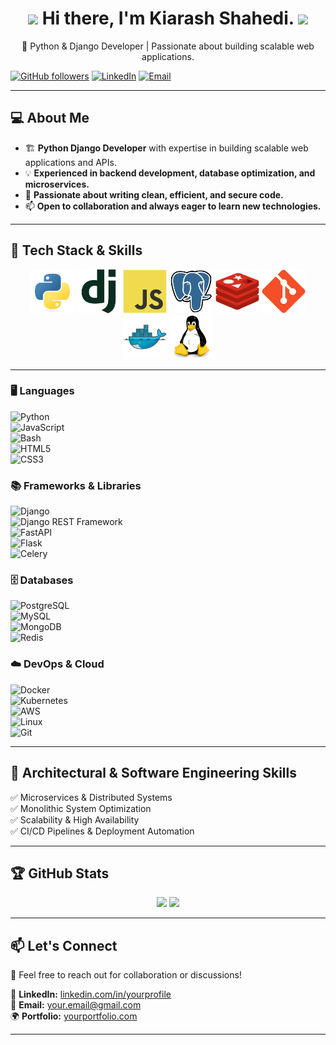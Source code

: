 <h1 align="center">
  <img src="https://media.giphy.com/media/hvRJCLFzcasrR4ia7z/giphy.gif" width="35">
  Hi there, I'm Kiarash Shahedi.
  <img src="https://media.giphy.com/media/hvRJCLFzcasrR4ia7z/giphy.gif" width="35">
</h1>
<p align="center">
  🚀 Python & Django Developer | Passionate about building scalable web applications.
</p>

[![GitHub followers](https://img.shields.io/github/followers/yourusername?style=social)](https://github.com/kiarashshahedi)
[![LinkedIn](https://img.shields.io/badge/LinkedIn-Connect-blue?logo=linkedin)](https://www.linkedin.com/in/kiarash-shahedi)
[![Email](https://img.shields.io/badge/Email-Contact-red?logo=gmail)](mailto:shahedikiarash@gmail.com)

---

## 💻 About Me  
- 🏗️ **Python Django Developer** with expertise in building scalable web applications and APIs.  
- 💡 **Experienced in backend development, database optimization, and microservices.**  
- 🎯 **Passionate about writing clean, efficient, and secure code.**  
- 📫 **Open to collaboration and always eager to learn new technologies.**  

---

## 🚀 Tech Stack & Skills  

<p align="center">
  <img src="https://raw.githubusercontent.com/devicons/devicon/master/icons/python/python-original.svg" alt="Python" width="70" height="70" style="animation: bounce 2s infinite;">
  <img src="https://raw.githubusercontent.com/devicons/devicon/master/icons/django/django-plain.svg" alt="Django" width="70" height="70">
  <img src="https://raw.githubusercontent.com/devicons/devicon/master/icons/javascript/javascript-original.svg" alt="JavaScript" width="70" height="70">
  <img src="https://raw.githubusercontent.com/devicons/devicon/master/icons/postgresql/postgresql-original.svg" alt="PostgreSQL" width="70" height="70">
  <img src="https://raw.githubusercontent.com/devicons/devicon/master/icons/redis/redis-original.svg" alt="Redis" width="70" height="70">
  <img src="https://raw.githubusercontent.com/devicons/devicon/master/icons/git/git-original.svg" alt="Git" width="70" height="70">
  <img src="https://raw.githubusercontent.com/devicons/devicon/master/icons/docker/docker-original.svg" alt="Docker" width="70" height="70">
  <img src="https://raw.githubusercontent.com/devicons/devicon/master/icons/linux/linux-original.svg" alt="Linux" width="70" height="70">
</p>

---

### 🖥️ **Languages**  
![Python](https://img.shields.io/badge/Python-3776AB?style=for-the-badge&logo=python&logoColor=white)  
![JavaScript](https://img.shields.io/badge/JavaScript-F7DF1E?style=for-the-badge&logo=javascript&logoColor=black)  
![Bash](https://img.shields.io/badge/Shell_Scripting-4EAA25?style=for-the-badge&logo=gnu-bash&logoColor=white)  
![HTML5](https://img.shields.io/badge/HTML5-E34F26?style=for-the-badge&logo=html5&logoColor=white)  
![CSS3](https://img.shields.io/badge/CSS3-1572B6?style=for-the-badge&logo=css3&logoColor=white)  

### 📚 **Frameworks & Libraries**  
![Django](https://img.shields.io/badge/Django-092E20?style=for-the-badge&logo=django&logoColor=white)  
![Django REST Framework](https://img.shields.io/badge/DRF-FF1709?style=for-the-badge&logo=django&logoColor=white)  
![FastAPI](https://img.shields.io/badge/FastAPI-009688?style=for-the-badge&logo=fastapi&logoColor=white)  
![Flask](https://img.shields.io/badge/Flask-000000?style=for-the-badge&logo=flask&logoColor=white)  
![Celery](https://img.shields.io/badge/Celery-37814A?style=for-the-badge&logo=celery&logoColor=white)  

### 🗄️ **Databases**  
![PostgreSQL](https://img.shields.io/badge/PostgreSQL-336791?style=for-the-badge&logo=postgresql&logoColor=white)  
![MySQL](https://img.shields.io/badge/MySQL-4479A1?style=for-the-badge&logo=mysql&logoColor=white)  
![MongoDB](https://img.shields.io/badge/MongoDB-4EA94B?style=for-the-badge&logo=mongodb&logoColor=white)  
![Redis](https://img.shields.io/badge/Redis-DC382D?style=for-the-badge&logo=redis&logoColor=white)  

### ☁️ **DevOps & Cloud**  
![Docker](https://img.shields.io/badge/Docker-2496ED?style=for-the-badge&logo=docker&logoColor=white)  
![Kubernetes](https://img.shields.io/badge/Kubernetes-326CE5?style=for-the-badge&logo=kubernetes&logoColor=white)  
![AWS](https://img.shields.io/badge/AWS-FF9900?style=for-the-badge&logo=amazon-aws&logoColor=white)  
![Linux](https://img.shields.io/badge/Linux-FCC624?style=for-the-badge&logo=linux&logoColor=black)  
![Git](https://img.shields.io/badge/Git-F05032?style=for-the-badge&logo=git&logoColor=white)  

---

## 🎯 Architectural & Software Engineering Skills  
✅ Microservices & Distributed Systems  
✅ Monolithic System Optimization  
✅ Scalability & High Availability  
✅ CI/CD Pipelines & Deployment Automation  

---

## 🏆 GitHub Stats  
<p align="center">
  <img src="https://github-readme-stats.vercel.app/api?username=yourusername&show_icons=true&theme=radical" height="165">
  <img src="https://github-readme-streak-stats.herokuapp.com/?user=yourusername&theme=radical" height="165">
</p>

---

## 📫 Let's Connect  
💬 Feel free to reach out for collaboration or discussions!  

🔗 **LinkedIn:** [linkedin.com/in/yourprofile](https://www.linkedin.com/in/yourprofile/)  
📧 **Email:** [your.email@gmail.com](mailto:your.email@gmail.com)  
🌍 **Portfolio:** [yourportfolio.com](https://yourportfolio.com/)  

---
